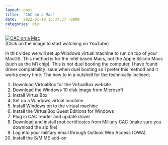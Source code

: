 ```yaml
---
layout: post
title:  "CAC on a Mac"
date:   2022-01-18 15:37:37 -0800
categories: diy
---
```

[![CAC on a Mac](https://squidyp.github.io/assets/img/cac-on-mac.png)](https://www.youtube.com/watch?v=fdoTEmQUBr4&t=404s)<br>
(Click on the image to start watching on YouTube)

In this video we will set up Windows virtual machine to run on top of your MacOS. This method is for the Intel based Macs, not the Apple Silicon Macs (such as the M1 chip). This is not duel booting the computer, I have found driver compatibility issue when duel booting so I prefer this method and it works every time. 
The how to in a nutshell for the technically inclined:

 1. Download VirtualBox for the VirtualBox website
 2. Download the Windows 10 disk image from Microsoft
 3. Install VirtualBox
 4. Set up a Windows virtual machine
 5. Install Windows on to the virtual machine
 6. Install the VirtualBox Guest Editions for Windows
 7. Plug in CAC reader and update driver
 8. Download and install root certificates from Military CAC (make sure you download the zip file)
 9. Log into your military email through Outlook Web Access (OWA)
 10. Install the S/MIME add-on

